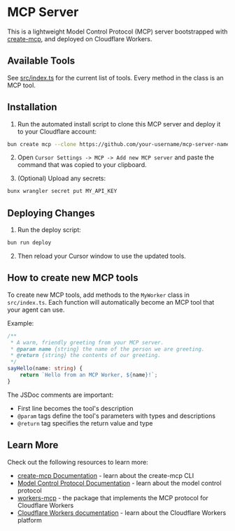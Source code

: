 # MCP Server

This is a lightweight Model Control Protocol (MCP) server bootstrapped with [create-mcp](https://github.com/zueai/create-mcp), and deployed on Cloudflare Workers.

## Available Tools

See [src/index.ts](src/index.ts) for the current list of tools. Every method in the class is an MCP tool.

## Installation

1. Run the automated install script to clone this MCP server and deploy it to your Cloudflare account:

```bash
bun create mcp --clone https://github.com/your-username/mcp-server-name
```

2. Open `Cursor Settings -> MCP -> Add new MCP server` and paste the command that was copied to your clipboard.

3. (Optional) Upload any secrets:

```bash
bunx wrangler secret put MY_API_KEY
```

## Deploying Changes

1. Run the deploy script:

```bash
bun run deploy
```

2. Then reload your Cursor window to use the updated tools.

## How to create new MCP tools

To create new MCP tools, add methods to the `MyWorker` class in `src/index.ts`. Each function will automatically become an MCP tool that your agent can use.

Example:

```typescript
/**
 * A warm, friendly greeting from your MCP server.
 * @param name {string} the name of the person we are greeting.
 * @return {string} the contents of our greeting.
 */
sayHello(name: string) {
    return `Hello from an MCP Worker, ${name}!`;
}
```

The JSDoc comments are important:

- First line becomes the tool's description
- `@param` tags define the tool's parameters with types and descriptions
- `@return` tag specifies the return value and type

## Learn More

Check out the following resources to learn more:

- [create-mcp Documentation](https://github.com/zueai/create-mcp) - learn about the create-mcp CLI
- [Model Control Protocol Documentation](https://modelcontextprotocol.io) - learn about the model control protocol
- [workers-mcp](https://github.com/cloudflare/workers-mcp) - the package that implements the MCP protocol for Cloudflare Workers
- [Cloudflare Workers documentation](https://developers.cloudflare.com/workers/) - learn about the Cloudflare Workers platform
